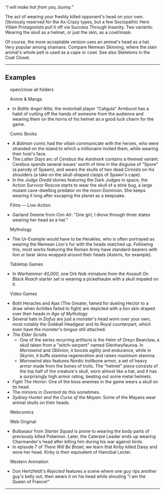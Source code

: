 _"I will make hat from you, bunny."_

The act of wearing your freshly killed opponent's head on your own. Obviously reserved for the Ax-Crazy types, but a few Sociopathic Hero Villain Protagonists pull it off via Success Through Insanity. Two variants: Wearing the skull as a helmet, or just the skin, as a cowl/mask.

Of course, the more acceptable version uses an animal's head as a hat. Very popular among shamans. Compare Nemean Skinning, where the slain animal's whole pelt is used as a cape or cowl. See also Skeletons in the Coat Closet.

___

## Examples

    open/close all folders 

    Anime & Manga 

-   In _Battle Angel Alita_, the motorball player "Caligula" Armburst has a habit of cutting off the hands of someone from the audience and wearing them on the horns of his helmet as a good luck charm for the game.

    Comic Books 

-   A _Batman_ comic had the villain communicate with the heroes, who were stranded on the island to which a millionaire invited them, while wearing their host's face.
-   The _Latter Days_ arc of _Cerebus the Aardvark_ contains a themed variant. Cerebus spends several issues' worth of time in the disguise of "Spore" (a parody of Spawn), and wears the skulls of two dead Cirinists on his shoulders (a take on the skull-shaped clasps of Spawn's cape).
-   In the _Judge Dredd_ stories featuring the Dark Judges in space, the Action Survivor Roscoe starts to wear the skull of a stink bug, a large mutant cave-dwelling predator on the moon Dominion. She keeps wearing it long after escaping the planet as a keepsake.

    Films — Live-Action 

-   Garland Greene from _Con Air_: "One girl, I drove through three states wearing her head as a hat."

    Mythology 

-   The Ur-Example would have to be Herakles, who is often portrayed as wearing the Nemean Lion's fur with the heads matched up. Following this, most works featuring the Roman Army have standard-bearers with lion or bear skins wrapped around their heads (_Asterix_, for example).

    Tabletop Games 

-   In _Warhammer 40,000_, one Ork Nob miniature from the _Assault On Black Reach_ starter set is wearing a pickelhaube with a skull impaled on it.

    Video Games 

-   Both Heracles and Ajax (The Greater, famed for dueling Hector to a draw when Achilles failed to fight) are depicted with a lion skin draped over their heads in _Age of Mythology_
-   Several hats in _Dofus_ are just a monster's head worn over your own, most notably the Gobball Headgear and its Royal counterpart, which even have the monster's _tongue_ still attached.
-   _The Elder Scrolls_
    -   One of the series recurring artifacts is the Helm of Oreyn Bearclaw, a skull taken from a "witch-serpent" named Glenhwyfaunva. In _Morrowind_ and _Oblivion_, it boosts agility and endurance, while in _Skyrim_, it buffs stamina regeneration and raises maximum stamina.
    -   _Morrowind_ also features Nordic trollbone armor, a set of heavy armor made from the bones of trolls. The "helmet" piece consists of the top half of the creature's skull, worn almost like a hat, and it has a surprisingly high armor rating, beating out some metal helmets.
-   _Fight The Horror_: One of the boss enemies in the game wears a skull on its head.
-   The minions in _Overlord_ do this sometimes.
-   _Sydney Hunter and the Curse of the Mayan_: Some of the Mayans wear animal skulls on their heads.

    Webcomics 

    Web Original 

-   Bulbasaur from _Starter Squad_ is prone to wearing the body parts of previously killed Pokemon. Later, the Caterpie Leader ends up wearing Charmander's head after killing him during his war against birds.
-   In episode 7 of _There Will Be Brawl_, we learn that Kirby killed Daisy and wore her head. Kirby is their equivalent of Hannibal Lecter.

    Western Animation 

-   Don Hertzfeldt's _Rejected_ features a scene where one guy rips another guy's belly out, then wears it on his head while shouting "I am the Queen of France!"

___